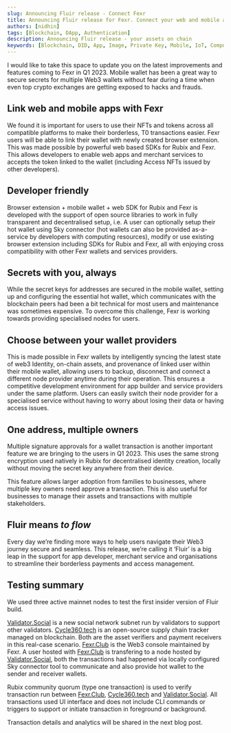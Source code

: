 ```yaml
---
slug: Announcing Fluir release - Connect Fexr
title: Announcing Fluir release for Fexr. Connect your web and mobile apps
authors: [nidhin]
tags: [Blockchain, DApp, Authentication]
description: Announcing Fluir release - your assets on chain
keywords: [Blockchain, DID, App, Image, Private Key, Mobile, IoT, Computation, Optimisation, Rubix, Fexr, SHA3]
---
```


I would like to take this space to update you on the latest improvements and features coming to Fexr in Q1 2023. Mobile wallet has been a great way to secure secrets for multiple Web3 wallets without fear during a time when even top crypto exchanges are getting exposed to hacks and frauds.

## Link web and mobile apps with Fexr

We found it is important for users to use their NFTs and tokens across all compatible platforms to make their borderless, T0 transactions easier. Fexr users will be able to link their wallet with newly created browser extension. This was made possible by powerful web based SDKs for Rubix and Fexr. This allows developers to enable web apps and merchant services to accepts the token linked to the wallet (including Access NFTs issued by other developers).

## Developer friendly

Browser extension + mobile wallet + web SDK for Rubix and Fexr is developed with the support of  open source libraries to work in fully transparent and decentralised setup, i.e. A user can optionally setup their hot wallet using Sky connector (hot wallets can also be provided as-a-service by developers with computing resources), modify or use existing browser extension including SDKs for Rubix and Fexr, all with enjoying cross compatibility with other Fexr wallets and services providers.

## Secrets with you, always

While the secret keys for addresses are secured in the mobile wallet, setting up and configuring the essential hot wallet, which communicates with the blockchain peers had been a bit technical for most users and maintenance was sometimes expensive. To overcome this challenge, Fexr is working towards providing specialised nodes for users.

## Choose between your wallet providers

This is made possible in Fexr wallets by intelligently syncing the latest state of web3 Identity, on-chain assets, and provenance of linked user within their mobile wallet, allowing users to backup, disconnect and connect a different node provider anytime during their operation. This ensures a competitive development environment for app builder and service providers under the same platform.  Users can easily switch their node provider for a specialised service without having to worry about losing their data or having access issues.

## One address, multiple owners

Multiple signature approvals for a wallet transaction is another important feature we are bringing to the users in Q1 2023. This uses the same strong encryption used natively in Rubix for decentralised identity creation, locally without moving the secret key anywhere from their device.

This feature allows larger adoption from families to businesses, where multiple key owners need approve a transaction. This is also useful for businesses to manage their assets and transactions with multiple stakeholders.

## Fluir means *to flow*
Every day we’re finding more ways to help users navigate their Web3 journey secure and seamless. This release, we’re calling it ‘Fluir’ is a big leap in the support for app developer, merchant service and organisations to streamline their borderless payments and access management.

## Testing summary

We used three active mainnet nodes to test the first insider version of Fluir build.

[Validator.Social](https://validator.social) is a new social network subnet run by validators to support other validators. [Cycle360.tech](https://cycle360.tech) is an open-source supply chain tracker managed on blockchain. Both are the asset verifiers and payment receivers in this real-case scenario. [Fexr.Club](https://fexr.club) is the Web3 console maintained by Fexr. A user hosted with [Fexr.Club](https://fexr.club) is transfering to a node hosted by [Validator.Social](https://validator.social), both the transactions had happened via locally configured Sky connector tool to communicate and also provide hot wallet to the sender and receiver wallets.

Rubix community quorum (type one transaction) is used to verify transaction run between [Fexr.Club](https://fexr.club), [Cycle360.tech](https://cycle360.tech) and [Validator.Social](https://validator.social). All transactions used UI interface and does not include CLI commands or triggers to support or initiate transaction in foreground or background.

Transaction details and analytics will be shared in the next blog post.

